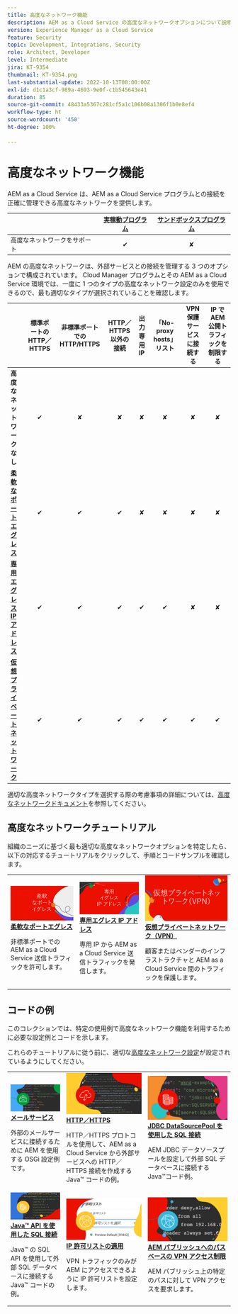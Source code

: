 ```yaml
---
title: 高度なネットワーク機能
description: AEM as a Cloud Service の高度なネットワークオプションについて説明します。
version: Experience Manager as a Cloud Service
feature: Security
topic: Development, Integrations, Security
role: Architect, Developer
level: Intermediate
jira: KT-9354
thumbnail: KT-9354.png
last-substantial-update: 2022-10-13T00:00:00Z
exl-id: d1c1a3cf-989a-4693-9e0f-c1b545643e41
duration: 85
source-git-commit: 48433a5367c281cf5a1c106b08a1306f1b0e8ef4
workflow-type: ht
source-wordcount: '450'
ht-degree: 100%

---
```


# 高度なネットワーク機能

AEM as a Cloud Service は、AEM as a Cloud Service プログラムとの接続を正確に管理できる高度なネットワークを提供します。

|                                                   | [実稼動プログラム](https://experienceleague.adobe.com/docs/experience-manager-cloud-service/content/implementing/using-cloud-manager/programs/introduction-production-programs.html?lang=ja) | [サンドボックスプログラム](https://experienceleague.adobe.com/docs/experience-manager-cloud-service/content/implementing/using-cloud-manager/programs/introduction-sandbox-programs.html?lang=ja) |
|---------------------------------------------------|:-----------------------:|:---------------------:|
| 高度なネットワークをサポート | ✔ | ✘ |


AEM の高度なネットワークは、外部サービスとの接続を管理する 3 つのオプションで構成されています。 Cloud Manager プログラムとその AEM as a Cloud Service 環境では、一度に 1 つのタイプの高度なネットワーク設定のみを使用できるので、最も適切なタイプが選択されていることを確認します。

|                                   | 標準ポートの HTTP／HTTPS | 非標準ポートでの HTTP/HTTPS | HTTP／HTTPS 以外の接続 | 出力専用 IP | 「No-proxy hosts」リスト | VPN 保護サービスに接続する | IP で AEM 公開トラフィックを制限する |
|-----------------------------------|:----------------------------:|:--------------------------------:|:--------------------------:|:-------------------:|:-------------------------------------:|:-------------------------------------:|:----:|
| __高度なネットワークなし__ | ✔ | ✘ | ✘ | ✘ | ✘ | ✘ | ✘ |
| [__柔軟なポートエグレス__](./flexible-port-egress.md) | ✔ | ✔ | ✔ | ✘ | ✘ | ✘ | ✘ |
| [__専用エグレス IP アドレス__](./dedicated-egress-ip-address.md) | ✔ | ✔ | ✔ | ✔ | ✔ | ✘ | ✘ |
| [__仮想プライベートネットワーク__](./vpn.md) | ✔ | ✔ | ✔ | ✔ | ✔ | ✔ | ✔ |


適切な高度ネットワークタイプを選択する際の考慮事項の詳細については、[高度なネットワークドキュメント](https://experienceleague.adobe.com/docs/experience-manager-cloud-service/security/configuring-advanced-networking.html?lang=ja)を参照してください。

## 高度なネットワークチュートリアル

組織のニーズに基づく最も適切な高度なネットワークオプションを特定したら、以下の対応するチュートリアルをクリックして、手順とコードサンプルを確認します。

<table>
  <tr>
   <td>
      <a  href="./flexible-port-egress.md"><img alt="柔軟なポートエグレス" src="./assets/flexible-port-egress.png"/></a>
      <div><strong><a href="./flexible-port-egress.md">柔軟なポートエグレス</a></strong></div>
      <p>
          非標準ポートでの AEM as a Cloud Service 送信トラフィックを許可します。
      </p>
    </td>   
   <td>
      <a  href="./dedicated-egress-ip-address.md"><img alt="専用の出力 IP アドレス" src="./assets/dedicated-egress-ip-address.png"/></a>
      <div><strong><a href="./dedicated-egress-ip-address.md">専用エグレス IP アドレス</a></strong></div>
      <p>
        専用 IP から AEM as a Cloud Service 送信トラフィックを発信します。
      </p>
    </td>   
   <td>
      <a  href="./vpn.md"><img alt="仮想プライベートネットワーク（VPN）" src="./assets/vpn.png"/></a>
      <div><strong><a href="./vpn.md">仮想プライベートネットワーク（VPN）</a></strong></div>
      <p>
        顧客またはベンダーのインフラストラクチャと AEM as a Cloud Service 間のトラフィックを保護します。
      </p>
    </td>   
  </tr>
</table>

## コードの例

このコレクションでは、特定の使用例で高度なネットワーク機能を利用するために必要な設定例とコードを示します。

これらのチュートリアルに従う前に、適切な[高度なネットワーク設定](#advanced-networking)が設定されているようにしてください。

<table><tr>
   <td>
      <a  href="./examples/email-service.md"><img alt="仮想プライベートネットワーク（VPN）" src="./assets/code-examples__email.png"/></a>
      <div><strong><a href="./examples/email-service.md">メールサービス</a></strong></div>
      <p>
        外部のメールサービスに接続するために AEM を使用する OSGi 設定例です。
      </p>
    </td>  
    <td>
        <a  href="./examples/http-dedicated-egress-ip-vpn.md"><img alt="HTTP／HTTPS" src="./assets/code-examples__http.png"/></a>
        <div><strong><a href="./examples/http-dedicated-egress-ip-vpn.md">HTTP／HTTPS</a></strong></div>
        <p>
            HTTP／HTTPS プロトコルを使用して、AEM as a Cloud Service から外部サービスへの HTTP／HTTPS 接続を作成する Java™ コードの例。
        </p>
    </td>
    <td>
      <a  href="./examples/sql-datasourcepool.md"><img alt="JDBC DataSourcePool を使用した SQL 接続" src="./assets//code-examples__sql-osgi.png"/></a>
      <div><strong><a href="./examples/sql-datasourcepool.md">JDBC DataSourcePool を使用した SQL 接続</a></strong></div>
      <p>
            AEM JDBC データソースプールを設定して外部 SQL データベースに接続する Java™コード例。
      </p>
    </td>   
    </tr><tr>
    <td>
      <a  href="./examples/sql-java-apis.md"><img alt="Java API を使用した SQL 接続" src="./assets/code-examples__sql-java-api.png"/></a>
      <div><strong><a href="./examples/sql-java-apis.md">Java™ API を使用した SQL 接続</a></strong></div>
      <p>
            Java™ の SQL API を使用して外部 SQL データベースに接続する Java™ コードの例。
      </p>
    </td>   
    <td>
      <a  href="https://experienceleague.adobe.com/docs/experience-manager-cloud-service/implementing/using-cloud-manager/ip-allow-lists/apply-allow-list.html?lang=ja"><img alt="IP 許可リストの適用" src="./assets/code_examples__vpn-allow-list.png"/></a>
      <div><strong><a href="https://experienceleague.adobe.com/docs/experience-manager-cloud-service/implementing/using-cloud-manager/ip-allow-lists/apply-allow-list.html?lang=ja">IP 許可リストの適用</a></strong></div>
      <p>
            VPN トラフィックのみが AEM にアクセスできるように IP 許可リストを設定します。
      </p>
    </td>
   <td>
      <a  href="https://experienceleague.adobe.com/docs/experience-manager-cloud-service/security/configuring-advanced-networking.html#restrict-vpn-to-ingress-connections?lang=ja"><img alt="AEM パブリッシュへのパスベースの VPN アクセス制限" src="./assets/code_examples__vpn-path-allow-list.png"/></a>
      <div><strong><a href="https://experienceleague.adobe.com/docs/experience-manager-cloud-service/security/configuring-advanced-networking.html#restrict-vpn-to-ingress-connections?lang=ja">AEM パブリッシュへのパスベースの VPN アクセス制限</a></strong></div>
      <p>
            AEM パブリッシュ上の特定のパスに対して VPN アクセスを要求します。
      </p>
    </td>
</tr>
</table>
